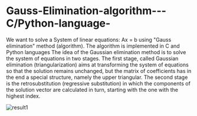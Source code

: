 # Gauss-Elimination-algorithm---C/Python-language-

We want to solve a System of linear equations: Ax = b using "Gauss elimination" method (algorithm). 
The algorithm is implemented in C and Python languages 
The idea of the Gaussian elimination method is to solve the system of equations in two stages. The first stage, called Gaussian elimination (triangularization) aims at transforming the system of equations so that the solution remains unchanged, but the matrix of coefficients has in the end a special structure, namely the upper triangular. The second stage is the retrosubstitution (regressive substitution) in which the components of the solution vector are calculated in turn, starting with the one with the highest index.


![result1](https://user-images.githubusercontent.com/72729776/117198833-65acc380-ade1-11eb-9396-d36357f29a1f.jpg)

